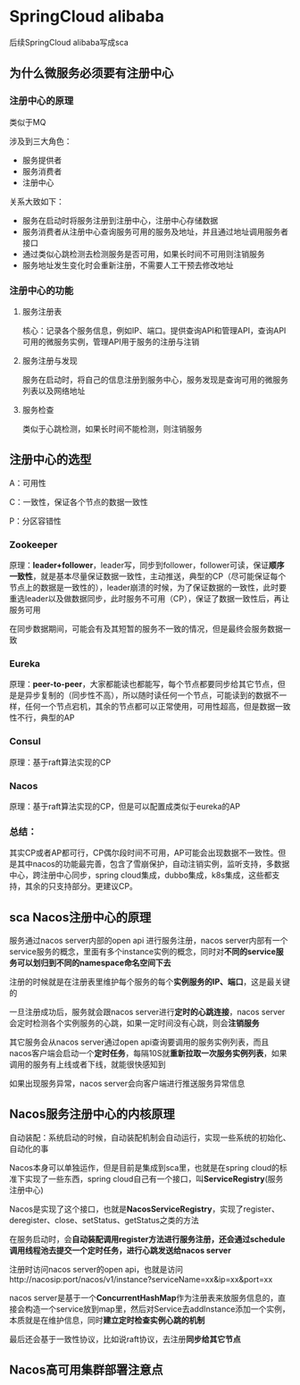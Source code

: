# SpringCloud alibaba

后续SpringCloud alibaba写成sca

## 为什么微服务必须要有注册中心

### 注册中心的原理

类似于MQ

涉及到三大角色：

+ 服务提供者
+ 服务消费者
+ 注册中心

关系大致如下：

+ 服务在启动时将服务注册到注册中心，注册中心存储数据
+ 服务消费者从注册中心查询服务可用的服务及地址，并且通过地址调用服务者接口
+ 通过类似心跳检测去检测服务是否可用，如果长时间不可用则注销服务
+ 服务地址发生变化时会重新注册，不需要人工干预去修改地址

### 注册中心的功能

1. 服务注册表

   核心：记录各个服务信息，例如IP、端口。提供查询API和管理API，查询API可用的微服务实例，管理API用于服务的注册与注销

2. 服务注册与发现

   服务在启动时，将自己的信息注册到服务中心，服务发现是查询可用的微服务列表以及网络地址

3. 服务检查

   类似于心跳检测，如果长时间不能检测，则注销服务

## 注册中心的选型

A：可用性

C：一致性，保证各个节点的数据一致性

P：分区容错性

### Zookeeper

原理：**leader+follower**，leader写，同步到follower，follower可读，保证**顺序一致性**，就是基本尽量保证数据一致性，主动推送，典型的CP（尽可能保证每个节点上的数据是一致性的），leader崩溃的时候，为了保证数据的一致性，此时要重选leader以及做数据同步，此时服务不可用（CP），保证了数据一致性后，再让服务可用

在同步数据期间，可能会有及其短暂的服务不一致的情况，但是最终会服务数据一致

### Eureka

原理：**peer-to-peer**，大家都能读也都能写，每个节点都要同步给其它节点，但是是异步复制的（同步性不高），所以随时读任何一个节点，可能读到的数据不一样，任何一个节点宕机，其余的节点都可以正常使用，可用性超高，但是数据一致性不行，典型的AP

### Consul

原理：基于raft算法实现的CP

### Nacos

原理：基于raft算法实现的CP，但是可以配置成类似于eureka的AP

### 总结：

其实CP或者AP都可行，CP偶尔段时间不可用，AP可能会出现数据不一致性。但是其中nacos的功能最完善，包含了雪崩保护，自动注销实例，监听支持，多数据中心，跨注册中心同步，spring cloud集成，dubbo集成，k8s集成，这些都支持，其余的只支持部分。更建议CP。

## sca Nacos注册中心的原理

服务通过nacos server内部的open api 进行服务注册，nacos server内部有一个service服务的概念，里面有多个instance实例的概念，同时对**不同的service服务可以划归到不同的namespace命名空间下去**

注册的时候就是在注册表里维护每个服务的每个**实例服务的IP、端口**，这是最关键的

一旦注册成功后，服务就会跟nacos server进行**定时的心跳连接**，nacos server会定时检测各个实例服务的心跳，如果一定时间没有心跳，则会**注销服务**

其它服务会从nacos server通过open api查询要调用的服务实例列表，而且nacos客户端会启动一个**定时任务**，每隔10S就**重新拉取一次服务实例列表**，如果调用的服务有上线或者下线，就能很快感知到

如果出现服务异常，nacos server会向客户端进行推送服务异常信息

## Nacos服务注册中心的内核原理

自动装配：系统启动的时候，自动装配机制会自动运行，实现一些系统的初始化、自动化的事

Nacos本身可以单独运作，但是目前是集成到sca里，也就是在spring cloud的标准下实现了一些东西，spring cloud自己有一个接口，叫**ServiceRegistry**(服务注册中心)

Nacos是实现了这个接口，也就是**NacosServiceRegistry**，实现了register、deregister、close、setStatus、getStatus之类的方法

在服务启动时，会**自动装配调用register方法进行服务注册，还会通过schedule调用线程池去提交一个定时任务，进行心跳发送给nacos server**

注册时访问nacos server的open api，也就是访问http://nacosip:port/nacos/v1/instance?serviceName=xx&ip=xx&port=xx

nacos server是基于一个**ConcurrentHashMap**作为注册表来放服务信息的，直接会构造一个service放到map里，然后对Service去addInstance添加一个实例，本质就是在维护信息，同时**建立定时检查实例心跳的机制**

最后还会基于一致性协议，比如说raft协议，去注册**同步给其它节点**

## Nacos高可用集群部署注意点




